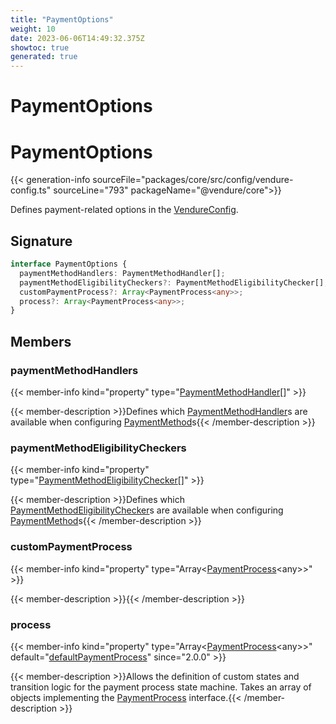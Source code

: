 ```yaml
---
title: "PaymentOptions"
weight: 10
date: 2023-06-06T14:49:32.375Z
showtoc: true
generated: true
---
```

<!-- This file was generated from the Vendure source. Do not modify. Instead, re-run the "docs:build" script -->

# PaymentOptions
<div class="symbol">


# PaymentOptions

{{< generation-info sourceFile="packages/core/src/config/vendure-config.ts" sourceLine="793" packageName="@vendure/core">}}

Defines payment-related options in the <a href='/typescript-api/configuration/vendure-config#vendureconfig'>VendureConfig</a>.

## Signature

```TypeScript
interface PaymentOptions {
  paymentMethodHandlers: PaymentMethodHandler[];
  paymentMethodEligibilityCheckers?: PaymentMethodEligibilityChecker[];
  customPaymentProcess?: Array<PaymentProcess<any>>;
  process?: Array<PaymentProcess<any>>;
}
```
## Members

### paymentMethodHandlers

{{< member-info kind="property" type="<a href='/typescript-api/payment/payment-method-handler#paymentmethodhandler'>PaymentMethodHandler</a>[]"  >}}

{{< member-description >}}Defines which <a href='/typescript-api/payment/payment-method-handler#paymentmethodhandler'>PaymentMethodHandler</a>s are available when configuring
<a href='/typescript-api/entities/payment-method#paymentmethod'>PaymentMethod</a>s{{< /member-description >}}

### paymentMethodEligibilityCheckers

{{< member-info kind="property" type="<a href='/typescript-api/payment/payment-method-eligibility-checker#paymentmethodeligibilitychecker'>PaymentMethodEligibilityChecker</a>[]"  >}}

{{< member-description >}}Defines which <a href='/typescript-api/payment/payment-method-eligibility-checker#paymentmethodeligibilitychecker'>PaymentMethodEligibilityChecker</a>s are available when configuring
<a href='/typescript-api/entities/payment-method#paymentmethod'>PaymentMethod</a>s{{< /member-description >}}

### customPaymentProcess

{{< member-info kind="property" type="Array&#60;<a href='/typescript-api/payment/payment-process#paymentprocess'>PaymentProcess</a>&#60;any&#62;&#62;"  >}}

{{< member-description >}}{{< /member-description >}}

### process

{{< member-info kind="property" type="Array&#60;<a href='/typescript-api/payment/payment-process#paymentprocess'>PaymentProcess</a>&#60;any&#62;&#62;" default="<a href='/typescript-api/payment/default-payment-process#defaultpaymentprocess'>defaultPaymentProcess</a>"  since="2.0.0" >}}

{{< member-description >}}Allows the definition of custom states and transition logic for the payment process state machine.
Takes an array of objects implementing the <a href='/typescript-api/payment/payment-process#paymentprocess'>PaymentProcess</a> interface.{{< /member-description >}}


</div>
